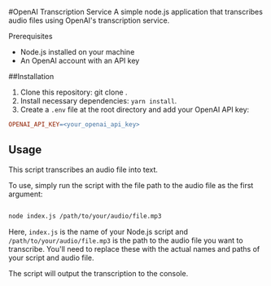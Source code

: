 #OpenAI Transcription Service
A simple node.js application that transcribes audio files using OpenAI's transcription service.

Prerequisites
- Node.js installed on your machine
- An OpenAI account with an API key

##Installation
1. Clone this repository: git clone <repository-url>.
2. Install necessary dependencies: `yarn install`.
3. Create a `.env` file at the root directory and add your OpenAI API key:

```makefile
OPENAI_API_KEY=<your_openai_api_key>
```

## Usage
This script transcribes an audio file into text.

To use, simply run the script with the file path to the audio file as the first argument:

```bash

node index.js /path/to/your/audio/file.mp3
```
Here, `index.js` is the name of your Node.js script and `/path/to/your/audio/file.mp3` is the path to the audio file you want to transcribe. You'll need to replace these with the actual names and paths of your script and audio file.

The script will output the transcription to the console.